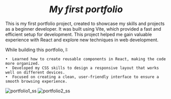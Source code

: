 <i><strong><h1 align=center> My first portfolio </h1></strong></i>

This is my first portfolio project, created to showcase my skills and projects as a beginner developer. It was built using Vite, which provided a fast and efficient setup for development. This project helped me gain valuable experience with React and explore new techniques in web development.

While building this portfolio, I:

	•  Learned how to create reusable components in React, making the code more organized.
	•  Developed my CSS skills to design a responsive layout that works well on different devices.
	•  Focused on creating a clean, user-friendly interface to ensure a smooth browsing experience.

![portfolio1_ss](https://github.com/user-attachments/assets/2a6c961d-9d36-4238-80a3-2c370912c815)
![portfolio2_ss](https://github.com/user-attachments/assets/57129ef2-2588-4123-8ada-673db75c08db)



